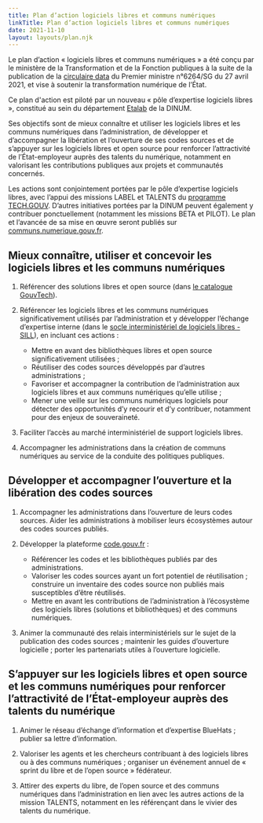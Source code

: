 ```yaml
---
title: Plan d’action logiciels libres et communs numériques
linkTitle: Plan d’action logiciels libres et communs numériques
date: 2021-11-10
layout: layouts/plan.njk
---
```


Le plan d’action « logiciels libres et communs numériques » a été conçu par le ministère de la Transformation et de la Fonction publiques à la suite de la publication de la [circulaire data](https://www.legifrance.gouv.fr/circulaire/id/45162 "circulaire data - Lien externe") du Premier ministre n°6264/SG du 27 avril 2021, et vise à soutenir la transformation numérique de l’État.

Ce plan d'action est piloté par un nouveau « pôle d’expertise logiciels libres », constitué au sein du département [Etalab](https://www.etalab.gouv.fr/ "Etalab - Lien externe") de la DINUM.

Ses objectifs sont de mieux connaître et utiliser les logiciels libres et les communs numériques dans l’administration, de développer et d’accompagner la libération et l’ouverture de ses codes sources et de s’appuyer sur les logiciels libres et open source pour renforcer l’attractivité de l’État-employeur auprès des talents du numérique, notamment en valorisant les contributions publiques aux projets et communautés concernés.

Les actions sont conjointement portées par le pôle d’expertise logiciels libres, avec l’appui des missions LABEL et TALENTS du [programme TECH.GOUV](/publications/tech-gouv-strategie-et-feuille-de-route-2019-2021/). D’autres initiatives portées par la DINUM peuvent également y contribuer ponctuellement (notamment les missions BETA et PILOT). Le plan et l’avancée de sa mise en œuvre seront publiés sur [communs.numerique.gouv.fr](https://communs.numerique.gouv.fr "communs.numerique.gouv.fr - Lien externe").

## Mieux connaître, utiliser et concevoir les logiciels libres et les communs numériques

1. Référencer des solutions libres et open source (dans [le catalogue GouvTech](https://catalogue.numerique.gouv.fr)).

2. Référencer les logiciels libres et les communs numériques significativement utilisés par l’administration et y développer l’échange d’expertise interne (dans le [socle interministériel de logiciels libres - SILL](https://sill.etalab.gouv.fr)), en incluant ces actions :
       
   - Mettre en avant des bibliothèques libres et open source significativement utilisées ;
   - Réutiliser des codes sources développés par d’autres administrations ;
   - Favoriser et accompagner la contribution de l’administration aux logiciels libres et aux communs numériques qu’elle utilise ;
   - Mener une veille sur les communs numériques logiciels pour détecter des opportunités d’y recourir et d’y contribuer, notamment pour des enjeux de souveraineté.

3. Faciliter l’accès au marché interministériel de support logiciels libres.

4. Accompagner les administrations dans la création de communs numériques au service de la conduite des politiques publiques.

## Développer et accompagner l’ouverture et la libération des codes sources

1. Accompagner les administrations dans l’ouverture de leurs codes sources. Aider les administrations à mobiliser leurs écosystèmes autour des codes sources publiés.

2. Développer la plateforme [code.gouv.fr](https://code.gouv.fr) :
    - Référencer les codes et les bibliothèques publiés par des administrations.
    - Valoriser les codes sources ayant un fort potentiel de réutilisation ; construire un inventaire des codes source non publiés mais susceptibles d’être réutilisés.
    - Mettre en avant les contributions de l’administration à l’écosystème des logiciels libres (solutions et bibliothèques) et des communs numériques.

3. Animer la communauté des relais interministériels sur le sujet de la publication des codes sources ; maintenir les guides d’ouverture logicielle ; porter les partenariats utiles à l’ouverture logicielle.

## S’appuyer sur les logiciels libres et open source et les communs numériques pour renforcer l’attractivité de l’État-employeur auprès des talents du numérique

1. Animer le réseau d’échange d’information et d’expertise BlueHats ; publier sa lettre d’information.

2. Valoriser les agents et les chercheurs contribuant à des logiciels libres ou à des communs numériques ; organiser un événement annuel de « sprint du libre et de l’open source » fédérateur.

3. Attirer des experts du libre, de l’open source et des communs numériques dans l’administration en lien avec les autres actions de la mission TALENTS, notamment en les référençant dans le vivier des talents du numérique.
